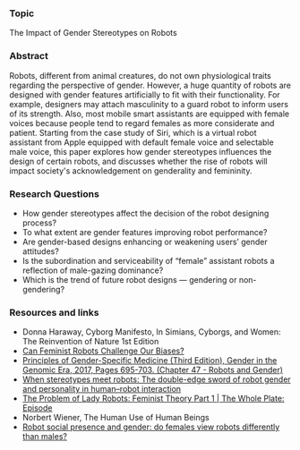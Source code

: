 ### Topic
The Impact of Gender Stereotypes on Robots
### Abstract
Robots, different from animal creatures, do not own physiological traits regarding the perspective of gender. However, a huge quantity of robots are designed with gender features artificially to fit with their functionality. For example, designers may attach masculinity to a guard robot to inform users of its strength. Also, most mobile smart assistants are equipped with female voices because people tend to regard females as more considerate and patient. Starting from the case study of Siri, which is a virtual robot assistant from Apple equipped with default female voice and selectable male voice, this paper explores how gender stereotypes influences the design of certain robots, and discusses whether the rise of robots will impact society's acknowledgement on genderality and femininity. 
### Research Questions 
- How gender stereotypes affect the decision of the robot designing process?
- To what extent are gender features improving robot performance?
- Are gender-based designs enhancing or weakening users’ gender attitudes?
- Is the subordination and serviceability of “female” assistant robots a reflection of male-gazing dominance?
- Which is the trend of future robot designs — gendering or non-gendering?
### Resources and links
- Donna Haraway, Cyborg Manifesto, In Simians, Cyborgs, and Women: The Reinvention of Nature 1st Edition
- [Can Feminist Robots Challenge Our Biases? ]( https://spectrum.ieee.org/human-robot-interaction#toggle-gdpr) 
- [Principles of Gender-Specific Medicine (Third Edition), Gender in the Genomic Era, 2017, Pages 695-703. (Chapter 47 - Robots and Gender)]( https://www.sciencedirect.com/science/article/pii/B9780128035061000425)   
- [When stereotypes meet robots: The double-edge sword of robot gender and personality in human–robot interaction]( https://www.sciencedirect.com/science/article/pii/S0747563214002921)
- [The Problem of Lady Robots: Feminist Theory Part 1 | The Whole Plate: Episode](https://www.youtube.com/watch?v=uMfV7S5hfUo)
- Norbert Wiener, The Human Use of Human Beings
- [Robot social presence and gender: do females view robots differently than males?]( https://dl.acm.org/doi/abs/10.1145/1349822.1349857) 
